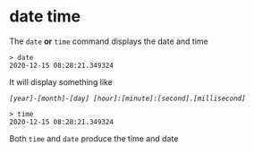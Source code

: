 # date time

The `date` **or** `time` command displays the date and time

```
> date
2020-12-15 08:28:21.349324
```

It will display something like

*`[year]-[month]-[day] [hour]:[minute]:[second].[millisecond]`*



```
> time
2020-12-15 08:28:21.349324
```

Both `time` and `date` produce the time and date